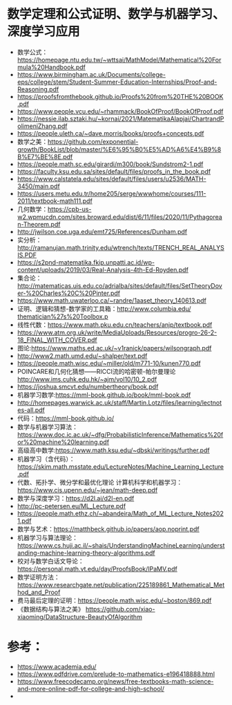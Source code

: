 # 数学定理和公式证明、数学与机器学习、深度学习应用 


- 数学公式：https://homepage.ntu.edu.tw/~wttsai/MathModel/Mathematical%20Formula%20Handbook.pdf
- https://www.birmingham.ac.uk/Documents/college-eps/college/stem/Student-Summer-Education-Internships/Proof-and-Reasoning.pdf
- https://proofsfromthebook.github.io/Proofs%20from%20THE%20BOOK.pdf
- https://www.people.vcu.edu/~rhammack/BookOfProof/BookOfProof.pdf
- https://nessie.ilab.sztaki.hu/~kornai/2021/MatematikaAlapjai/ChartrandPolimeniZhang.pdf
- https://people.uleth.ca/~dave.morris/books/proofs+concepts.pdf
- 数学之美：https://github.com/exponential-growth/BookList/blob/master/%E6%95%B0%E5%AD%A6%E4%B9%8B%E7%BE%8E.pdf
- https://people.math.sc.edu/girardi/m300/book/Sundstrom2-1.pdf
- https://faculty.ksu.edu.sa/sites/default/files/proofs_in_the_book.pdf
- https://www.calstatela.edu/sites/default/files/users/u2536/MATH-3450/main.pdf
- https://users.metu.edu.tr/home205/serge/wwwhome/courses/111-2011/textbook-math111.pdf
- 几何数学：https://cpb-us-w2.wpmucdn.com/sites.broward.edu/dist/6/11/files/2020/11/Pythagorean-Theorem.pdf
- http://jwilson.coe.uga.edu/emt725/References/Dunham.pdf
- 实分析：http://ramanujan.math.trinity.edu/wtrench/texts/TRENCH_REAL_ANALYSIS.PDF
- https://s2pnd-matematika.fkip.unpatti.ac.id/wp-content/uploads/2019/03/Real-Analysis-4th-Ed-Royden.pdf
- 集合论：http://matematicas.uis.edu.co/adrialba/sites/default/files/SetTheoryDover-%20Charles%20C%20Pinter.pdf
- https://www.math.uwaterloo.ca/~randre/1aaset_theory_140613.pdf
- 证明、逻辑和猜想-数学家的工具箱：[http://www.columbia.edu/
thematician%27s%20Toolbox.p
](http://www.columbia.edu/~vml2113/Teachers%20College,%20Columbia%20University/Academic%20Year%202011-2012/Spring%202012/MSTM%206051%20-%20Advanced%20Topics%20in%20Nature%20of%20Proofs/Proof,%20Logic,%20and%20Conjecture%20-%20The%20Mathematician%27s%20Toolbox.pdf)
- 线性代数：https://www.math.pku.edu.cn/teachers/anjp/textbook.pdf
- https://www.atm.org.uk/write/MediaUploads/Resources/progro-26-2-18_FINAL_WITH_COVER.pdf
- 图论:https://www.maths.ed.ac.uk/~v1ranick/papers/wilsongraph.pdf
- http://www2.math.umd.edu/~shalper/text.pdf
- https://people.math.wisc.edu/~miller/old/m771-10/kunen770.pdf
- POINCARE和几何化猜想——RICCI流的哈密顿-帕尔曼理论  http://www.ims.cuhk.edu.hk/~ajm/vol10/10_2.pdf
- https://joshua.smcvt.edu/numbertheory/book.pdf
- 机器学习数学:https://mml-book.github.io/book/mml-book.pdf
- http://homepages.warwick.ac.uk/staff/Martin.Lotz/files/learning/lectnotes-all.pdf
- 代码：https://mml-book.github.io/
- 数学与机器学习算法：https://www.doc.ic.ac.uk/~dfg/ProbabilisticInference/Mathematics%20for%20machine%20learning.pdf
- 高级高中数学:https://www.math.ksu.edu/~dbski/writings/further.pdf
- 机器学习（含代码）：https://skim.math.msstate.edu/LectureNotes/Machine_Learning_Lecture.pdf
- 代数、拓扑学、微分学和最优化理论 计算机科学和机器学习：https://www.cis.upenn.edu/~jean/math-deep.pdf
- 数学与深度学习：https://d2l.ai/d2l-en.pdf
- http://pc-petersen.eu/ML_Lecture.pdf
- https://people.math.ethz.ch/~abandeira/Math_of_ML_Lecture_Notes2021.pdf
- 数学与艺术：https://matthbeck.github.io/papers/aop.noprint.pdf
- 机器学习与算法理论：https://www.cs.huji.ac.il/~shais/UnderstandingMachineLearning/understanding-machine-learning-theory-algorithms.pdf
- 校对与数学白话文导论：https://personal.math.vt.edu/day/ProofsBook/IPaMV.pdf
- 数学证明方法：https://www.researchgate.net/publication/225189861_Mathematical_Method_and_Proof
- 费马最后定理的证明：https://people.math.wisc.edu/~boston/869.pdf
- 《数据结构与算法之美》 https://github.com/xiao-xiaoming/DataStructure-BeautyOfAlgorithm


# 参考：
- https://www.academia.edu/
- https://www.pdfdrive.com/prelude-to-mathematics-e196418888.html
- https://www.freecodecamp.org/news/free-textbooks-math-science-and-more-online-pdf-for-college-and-high-school/
- 
